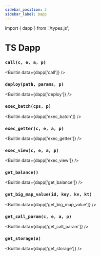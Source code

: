 ```yaml
---
sidebar_position: 3
sidebar_label: Dapp
---
```

import { dapp } from './types.js';

# TS Dapp

### `call(c, e, a, p)`

<Builtin data={dapp['call']} />

### `deploy(path, params, p)`

<Builtin data={dapp['deploy']} />

### `exec_batch(cps, p)`

<Builtin data={dapp['exec_batch']} />

### `exec_getter(c, e, a, p)`

<Builtin data={dapp['exec_getter']} />

### `exec_view(c, e, a, p)`

<Builtin data={dapp['exec_view']} />

### `get_balance()`

<Builtin data={dapp['get_balance']} />

### `get_big_map_value(id, key, kv, kt)`

<Builtin data={dapp['get_big_map_value']} />

### `get_call_param(c, e, a, p)`

<Builtin data={dapp['get_call_param']} />

### `get_storage(a)`

<Builtin data={dapp['get_storage']} />
